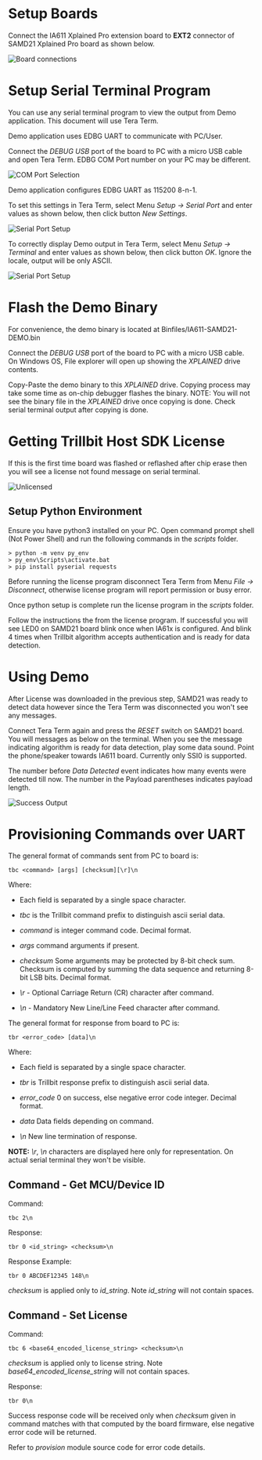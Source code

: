 # Setup Boards
Connect the IA611 Xplained Pro extension board to **EXT2** connector of SAMD21 Xplained Pro board as shown below.

![Board connections](IA611-SAMD21-DEMO/Documents/images/board.jpg)

# Setup Serial Terminal Program
You can use any serial terminal program to view the output from Demo application.
This document will use Tera Term.

Demo application uses EDBG UART to communicate with PC/User.

Connect the *DEBUG USB* port of the board to PC with a micro USB cable and open Tera Term. EDBG COM Port number on your PC may be different.

![COM Port Selection](IA611-SAMD21-DEMO/Documents/images/tera_term_com.jpg)

Demo application configures EDBG UART as 115200 8-n-1.

To set this settings in Tera Term, select Menu *Setup -> Serial Port*
and enter values as shown below, then click button *New Settings*.

![Serial Port Setup](IA611-SAMD21-DEMO/Documents/images/tera_term_serial_setting.jpg)

To correctly display Demo output in Tera Term, select Menu *Setup -> Terminal*
and enter values as shown below, then click button *OK*. Ignore the locale, output will be only ASCII.

![Serial Port Setup](IA611-SAMD21-DEMO/Documents/images/tera_term_terminal_setting.jpg)

# Flash the Demo Binary
For convenience, the demo binary is located at Binfiles/IA611-SAMD21-DEMO.bin

Connect the *DEBUG USB* port of the board to PC with a micro USB cable. On Windows OS, File explorer will open up showing the *XPLAINED* drive contents.

Copy-Paste the demo binary to this *XPLAINED* drive. Copying process may take some time as on-chip debugger flashes the binary. NOTE: You will not see the binary file in the *XPLAINED* drive once copying is done. Check serial terminal output after copying is done.

# Getting Trillbit Host SDK License
If this is the first time board was flashed or reflashed after chip erase then you will 
see a license not found message on serial terminal.

![Unlicensed](IA611-SAMD21-DEMO/Documents/images/unlicensed.jpg)

## Setup Python Environment
Ensure you have python3 installed on your PC.
Open command prompt shell (Not Power Shell) and run the following commands in the *scripts* folder.

```
> python -m venv py_env
> py_env\Scripts\activate.bat
> pip install pyserial requests
```

Before running the license program disconnect Tera Term from Menu *File -> Disconnect*,
otherwise license program will report permission or busy error.

Once python setup is complete run the license program in the *scripts* folder.

Follow the instructions the from the license program. If successful you will see LED0 on SAMD21 board blink once when IA61x is configured. And blink 4 times when Trillbit algorithm accepts authentication and is ready for data detection.

# Using Demo
After License was downloaded in the previous step, SAMD21 was ready to detect data however since the Tera Term was disconnected you won't see any messages.

Connect Tera Term again and press the *RESET* switch on SAMD21 board. 
You will messages as below on the terminal. When you see the message indicating algorithm is ready for data detection, play some data sound. Point the phone/speaker towards IA611 board. Currently only SSI0 is supported.

The number before *Data Detected* event indicates how many events were detected till now. The number in the Payload parentheses indicates payload length. 

![Success Output](IA611-SAMD21-DEMO/Documents/images/success.jpg)

# Provisioning Commands over UART
The general format of commands sent from PC to board is:
```
tbc <command> [args] [checksum][\r]\n
```

Where:

- Each field is separated by a single space character.

- *tbc* is the Trillbit command prefix to distinguish ascii serial data.

- *command* is integer command code. Decimal format.

- *args* command arguments if present.

- *checksum* Some arguments may be protected by 8-bit check sum. Checksum is computed by summing the data sequence and returning 8-bit LSB bits. Decimal format.

- *\r* - Optional Carriage Return (CR) character after command.

- *\n* - Mandatory New Line/Line Feed character after command.
  
The general format for response from board to PC is:
```
tbr <error_code> [data]\n
```

Where:

- Each field is separated by a single space character.

- *tbr* is Trillbit response prefix to distinguish ascii serial data.

- *error_code* 0 on success, else negative error code integer. Decimal format.

- *data* Data fields depending on command.

- *\n* New line termination of response.

**NOTE:** *\r*, *\n* characters are displayed here only for representation. On actual serial terminal they won't be visible.

## Command - Get MCU/Device ID
Command:
```
tbc 2\n
```
Response:
```
tbr 0 <id_string> <checksum>\n
```

Response Example:
```
tbr 0 ABCDEF12345 148\n
```

*checksum* is applied only to *id_string*. Note *id_string* will not contain spaces.

## Command - Set License
Command:
```
tbc 6 <base64_encoded_license_string> <checksum>\n
```

*checksum* is applied only to license string. Note *base64_encoded_license_string* will not contain spaces.

Response:
```
tbr 0\n
```

Success response code will be received only when *checksum* given in command matches with that computed by the board firmware, else negative error code will be returned.

Refer to *provision* module source code for error code details.
